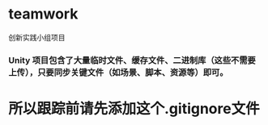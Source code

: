 # teamwork
创新实践小组项目

### Unity 项目包含了大量临时文件、缓存文件、二进制库（这些不需要上传），只要同步关键文件（如场景、脚本、资源等）即可。
# **所以跟踪前请先添加这个.gitignore文件**
